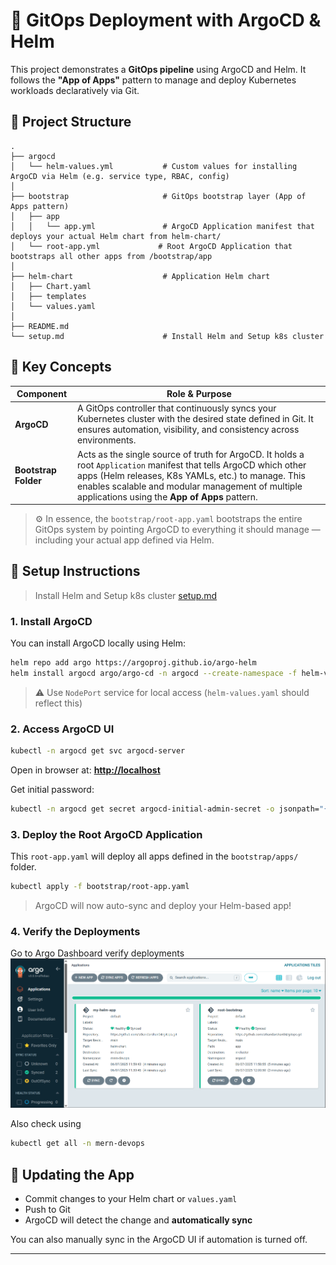 # 🚀 GitOps Deployment with ArgoCD & Helm

This project demonstrates a **GitOps pipeline** using ArgoCD and Helm. It follows the **"App of Apps"** pattern to manage and deploy Kubernetes workloads declaratively via Git.


## 🧱 Project Structure

```
.
├── argocd
│   └── helm-values.yml           # Custom values for installing ArgoCD via Helm (e.g. service type, RBAC, config)
│
├── bootstrap                     # GitOps bootstrap layer (App of Apps pattern)
│   ├── app
│   │   └── app.yml               # ArgoCD Application manifest that deploys your actual Helm chart from helm-chart/
│   └── root-app.yml             # Root ArgoCD Application that bootstraps all other apps from /bootstrap/app
│
├── helm-chart                    # Application Helm chart
│   ├── Chart.yaml                
│   ├── templates                 
│   └── values.yaml              
│
├── README.md
└── setup.md                      # Install Helm and Setup k8s cluster
```

## 🎯 Key Concepts

| Component            | Role & Purpose                                                                                                                                                                                                                                                                |
| -------------------- | ----------------------------------------------------------------------------------------------------------------------------------------------------------------------------------------------------------------------------------------------------------------------------- |
| **ArgoCD**           | A GitOps controller that continuously syncs your Kubernetes cluster with the desired state defined in Git. It ensures automation, visibility, and consistency across environments.                                                                                                                                        |
| **Bootstrap Folder** | Acts as the single source of truth for ArgoCD. It holds a root `Application` manifest that tells ArgoCD which other apps (Helm releases, K8s YAMLs, etc.) to manage. This enables scalable and modular management of multiple applications using the **App of Apps** pattern. |

> ⚙️ In essence, the `bootstrap/root-app.yaml` bootstraps the entire GitOps system by pointing ArgoCD to everything it should manage — including your actual app defined via Helm.


## 🚀 Setup Instructions

> Install Helm and Setup k8s cluster [setup.md](./setup.md)

### 1. Install ArgoCD

You can install ArgoCD locally using Helm:

```bash
helm repo add argo https://argoproj.github.io/argo-helm
helm install argocd argo/argo-cd -n argocd --create-namespace -f helm-values.yaml
````

> ⚠️ Use `NodePort` service for local access (`helm-values.yaml` should reflect this)

### 2. Access ArgoCD UI

```bash
kubectl -n argocd get svc argocd-server
```

Open in browser at:
**[http://localhost](http://localhost:30080)**

Get initial password:

```bash
kubectl -n argocd get secret argocd-initial-admin-secret -o jsonpath="{.data.password}" | base64 -d
```


### 3. Deploy the Root ArgoCD Application

This `root-app.yaml` will deploy all apps defined in the `bootstrap/apps/` folder.

```bash
kubectl apply -f bootstrap/root-app.yaml
```

> ArgoCD will now auto-sync and deploy your Helm-based app!

### 4. Verify the Deployments
Go to Argo Dashboard verify deployments
![argo-dash](./argo-dash.png)


Also check using 
```bash
kubectl get all -n mern-devops
```


## 🔄 Updating the App

* Commit changes to your Helm chart or `values.yaml`
* Push to Git
* ArgoCD will detect the change and **automatically sync**

You can also manually sync in the ArgoCD UI if automation is turned off.

---